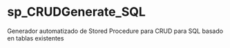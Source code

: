 # sp_CRUDGenerate_SQL
Generador automatizado de Stored Procedure para CRUD para SQL basado en tablas existentes
